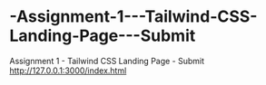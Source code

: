 # -Assignment-1---Tailwind-CSS-Landing-Page---Submit
Assignment 1 - Tailwind CSS Landing Page - Submit
http://127.0.0.1:3000/index.html
